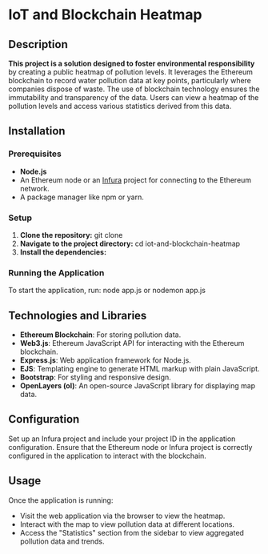 # IoT and Blockchain Heatmap

## Description

**This project is a solution designed to foster environmental responsibility** by creating a public heatmap of pollution levels. It leverages the Ethereum blockchain to record water pollution data at key points, particularly where companies dispose of waste. The use of blockchain technology ensures the immutability and transparency of the data. Users can view a heatmap of the pollution levels and access various statistics derived from this data.

## Installation

### Prerequisites

- **Node.js**
- An Ethereum node or an [Infura](https://infura.io/) project for connecting to the Ethereum network.
- A package manager like npm or yarn.

### Setup

1. **Clone the repository:**
git clone <repository-url>
2. **Navigate to the project directory:**
cd iot-and-blockchain-heatmap
3. **Install the dependencies:**

### Running the Application

To start the application, run:
node app.js
or
nodemon app.js

## Technologies and Libraries

- **Ethereum Blockchain**: For storing pollution data.
- **Web3.js**: Ethereum JavaScript API for interacting with the Ethereum blockchain.
- **Express.js**: Web application framework for Node.js.
- **EJS**: Templating engine to generate HTML markup with plain JavaScript.
- **Bootstrap**: For styling and responsive design.
- **OpenLayers (ol)**: An open-source JavaScript library for displaying map data.

## Configuration

Set up an Infura project and include your project ID in the application configuration. Ensure that the Ethereum node or Infura project is correctly configured in the application to interact with the blockchain.

## Usage

Once the application is running:

- Visit the web application via the browser to view the heatmap.
- Interact with the map to view pollution data at different locations.
- Access the "Statistics" section from the sidebar to view aggregated pollution data and trends.

